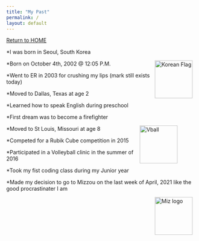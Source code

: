 ```yaml
---
title: "My Past"
permalink: /
layout: default
---
```



[Return to HOME](https://mkim74.github.io/AboutMe/)

*I was born in Seoul, South Korea

<img src="https://asiasociety.org/sites/default/files/styles/1200w/public/K/korean-flag.jpg"
     alt="Korean Flag"
     style="float: right; margin-right: 10px;" 
     width = "100"
     height = "100"/>

*Born on October 4th, 2002 @ 12:05 P.M.

*Went to ER in 2003 for crushing my lips (mark still exists today)

*Moved to Dallas, Texas at age 2 

*Learned how to speak English during preschool

*First dream was to become a firefighter 

<img src="https://m.media-amazon.com/images/I/41VBV7gKpwL._AC_SY1000_.jpg"
     alt="Vball"
     style="float: right; margin-right: 50px;" 
     width = "100"
     height = "100"/>

*Moved to St Louis, Missouri at age 8

*Competed for a Rubik Cube competition in 2015

*Participated in a Volleyball clinic in the summer of 2016

*Took my fist coding class during my Junior year

*Made my decision to go to Mizzou on the last week of April, 2021 like the good procrastinater I am

<img src="https://upload.wikimedia.org/wikipedia/en/thumb/2/2c/Missouri_Tigers_logo.svg/800px-Missouri_Tigers_logo.svg.png"
     alt="Miz logo"
     style="float: right; margin-right: 10px;" 
     width = "100"
     height = "100"/>
















